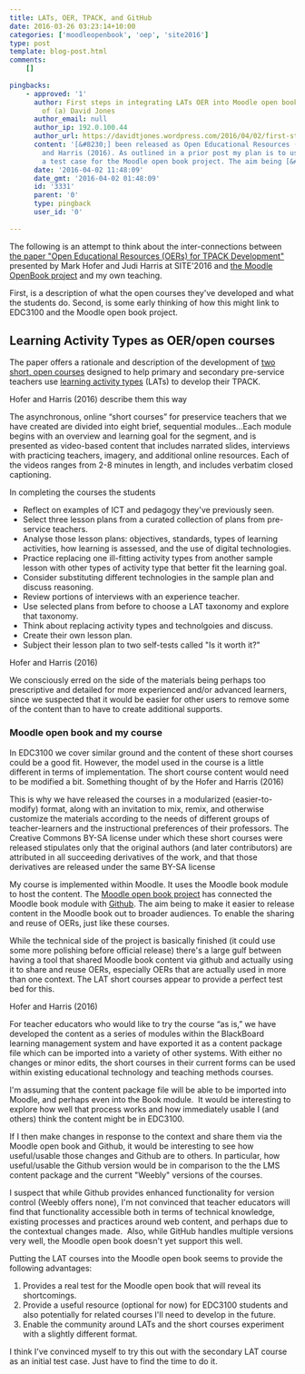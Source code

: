 ```yaml
---
title: LATs, OER, TPACK, and GitHub
date: 2016-03-26 03:23:14+10:00
categories: ['moodleopenbook', 'oep', 'site2016']
type: post
template: blog-post.html
comments:
    []
    
pingbacks:
    - approved: '1'
      author: First steps in integrating LATs OER into Moodle open book &#8211; The Weblog
        of (a) David Jones
      author_email: null
      author_ip: 192.0.100.44
      author_url: https://davidtjones.wordpress.com/2016/04/02/first-steps-in-integrating-lats-oer-into-moodle-open-book/
      content: '[&#8230;] been released as Open Educational Resources (OERs) by Hofer
        and Harris (2016). As outlined in a prior post my plan is to use these OERs as
        a test case for the Moodle open book project. The aim being [&#8230;]'
      date: '2016-04-02 11:48:09'
      date_gmt: '2016-04-02 01:48:09'
      id: '3331'
      parent: '0'
      type: pingback
      user_id: '0'
    
---
```

The following is an attempt to think about the inter-connections between [the paper "Open Educational Resources (OERs) for TPACK Development"](https://www.academicexperts.org/conf/site/2016/papers/49080/) presented by Mark Hofer and Judi Harris at SITE'2016 and [the Moodle OpenBook project](/blog2/the-moodle-open-book-module-project/) and my own teaching.

First, is a description of what the open courses they've developed and what the students do. Second, is some early thinking of how this might link to EDC3100 and the Moodle open book project.

## Learning Activity Types as OER/open courses

The paper offers a rationale and description of the development of [two short, open courses](http://activitytypes.wm.edu/shortcourse/) designed to help primary and secondary pre-service teachers use [learning activity types](http://activitytypes.wm.edu/) (LATs) to develop their TPACK.

Hofer and Harris (2016) describe them this way

The asynchronous, online “short courses” for preservice teachers that we have created are divided into eight brief, sequential modules...Each module begins with an overview and learning goal for the segment, and is presented as video-based content that includes narrated slides, interviews with practicing teachers, imagery, and additional online resources. Each of the videos ranges from 2-8 minutes in length, and includes verbatim closed captioning.

In completing the courses the students

- Reflect on examples of ICT and pedagogy they've previously seen.
- Select three lesson plans from a curated collection of plans from pre-service teachers.
- Analyse those lesson plans: objectives, standards, types of learning activities, how learning is assessed, and the use of digital technologies.
- Practice replacing one ill-fitting activity types from another sample lesson with other types of activity type that better fit the learning goal.
- Consider substituting different technologies in the sample plan and discuss reasoning.
- Review portions of interviews with an experience teacher.
- Use selected plans from before to choose a LAT taxonomy and explore that taxonomy.
- Think about replacing activity types and technolgoies and discuss.
- Create their own lesson plan.
- Subject their lesson plan to two self-tests called "Is it worth it?"

Hofer and Harris (2016)

We consciously erred on the side of the materials being perhaps too prescriptive and detailed for more experienced and/or advanced learners, since we suspected that it would be easier for other users to remove some of the content than to have to create additional supports.

### Moodle open book and my course

In EDC3100 we cover similar ground and the content of these short courses could be a good fit. However, the model used in the course is a little different in terms of implementation. The short course content would need to be modified a bit. Something thought of by the Hofer and Harris (2016)

This is why we have released the courses in a modularized (easier-to-modify) format, along with an invitation to mix, remix, and otherwise customize the materials according to the needs of different groups of teacher-learners and the instructional preferences of their professors. The Creative Commons BY-SA license under which these short courses were released stipulates only that the original authors (and later contributors) are attributed in all succeeding derivatives of the work, and that those derivatives are released under the same BY-SA license

My course is implemented within Moodle. It uses the Moodle book module to host the content. The [Moodle open book project](/blog2/the-moodle-open-book-module-project/) has connected the Moodle book module with [Github](https://github.com/). The aim being to make it easier to release content in the Moodle book out to broader audiences. To enable the sharing and reuse of OERs, just like these courses.

While the technical side of the project is basically finished (it could use some more polishing before official release) there's a large gulf between having a tool that shared Moodle book content via github and actually using it to share and reuse OERs, especially OERs that are actually used in more than one context. The LAT short courses appear to provide a perfect test bed for this.

Hofer and Harris (2016)

For teacher educators who would like to try the course “as is,” we have developed the content as a series of modules within the BlackBoard learning management system and have exported it as a content package file which can be imported into a variety of other systems. With either no changes or minor edits, the short courses in their current forms can be used within existing educational technology and teaching methods courses.

I'm assuming that the content package file will be able to be imported into Moodle, and perhaps even into the Book module.  It would be interesting to explore how well that process works and how immediately usable I (and others) think the content might be in EDC3100.

If I then make changes in response to the context and share them via the Moodle open book and Github, it would be interesting to see how useful/usable those changes and Github are to others. In particular, how useful/usable the Github version would be in comparison to the the LMS content package and the current "Weebly" versions of the courses.

I suspect that while Github provides enhanced functionality for version control (Weebly offers none), I'm not convinced that teacher educators will find that functionality accessible both in terms of technical knowledge, existing processes and practices around web content, and perhaps due to the contextual changes made.  Also, while GitHub handles multiple versions very well, the Moodle open book doesn't yet support this well.

Putting the LAT courses into the Moodle open book seems to provide the following advantages:

1. Provides a real test for the Moodle open book that will reveal its shortcomings.
2. Provide a useful resource (optional for now) for EDC3100 students and also potentially for related courses I'll need to develop in the future.
3. Enable the community around LATs and the short courses experiment with a slightly different format.

I think I've convinced myself to try this out with the secondary LAT course as an initial test case. Just have to find the time to do it.
